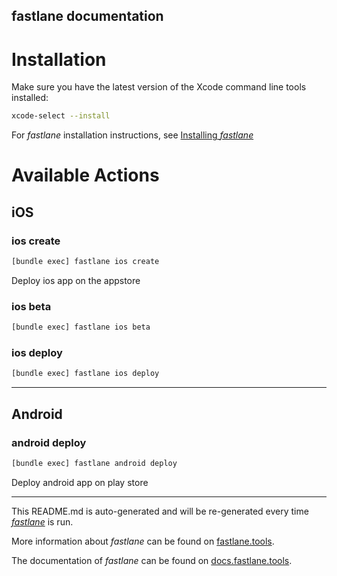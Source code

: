 fastlane documentation
----

# Installation

Make sure you have the latest version of the Xcode command line tools installed:

```sh
xcode-select --install
```

For _fastlane_ installation instructions, see [Installing _fastlane_](https://docs.fastlane.tools/#installing-fastlane)

# Available Actions

## iOS

### ios create

```sh
[bundle exec] fastlane ios create
```

Deploy ios app on the appstore

### ios beta

```sh
[bundle exec] fastlane ios beta
```



### ios deploy

```sh
[bundle exec] fastlane ios deploy
```



----


## Android

### android deploy

```sh
[bundle exec] fastlane android deploy
```

Deploy android app on play store

----

This README.md is auto-generated and will be re-generated every time [_fastlane_](https://fastlane.tools) is run.

More information about _fastlane_ can be found on [fastlane.tools](https://fastlane.tools).

The documentation of _fastlane_ can be found on [docs.fastlane.tools](https://docs.fastlane.tools).
